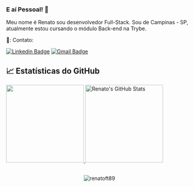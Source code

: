 ### E aí Pessoal! 👋

Meu nome é Renato sou desenvolvedor Full-Stack. Sou de Campinas - SP, atualmente estou cursando o módulo Back-end na Trybe.

<!-- links contato -->
<p align="left">  📲:  Contato:

[![Linkedin Badge](https://img.shields.io/badge/-RenatoAlves-blue?style=flat-square&logo=Linkedin&logoColor=white&link=https://www.linkedin.com/in/renatoalves1989/)](https://www.linkedin.com/in/renatoalves1989/) 
[![Gmail Badge](https://img.shields.io/badge/-renatoft89@gmail.com-c14438?style=flat-square&logo=Gmail&logoColor=white&link=mailto:renatoft89@gmail.com)](mailto:renatoft89@gmail.com)
</p>

## &#x1f4c8; Estatísticas do GitHub

<div>
  <a href="https://github.com/renatoft89/renatoft89">
  <img height="210em" src="https://github-readme-stats.vercel.app/api/top-langs/?username=renatoft89&theme=react" />
</a>
<a href="https://github.com/renatoft89/renatoft89">
  <img height="210em" src="https://github-readme-stats.vercel.app/api?username=renatoft89&theme=react&show_icons=true&line_height=27&count_private=true" alt="Renato's GitHub Stats" />
</a>
</div>
<br />
<p align="center"> 
  <img src="https://komarev.com/ghpvc/?username=renatoft89&label=Profile%20views&color=blue&style=plastic" alt="renatoft89" />
</p>



<!-- icons without padding -->
[1.2]: http://i.imgur.com/wWzX9uB.png (twitter icon without padding)
[2.2]: http://i.imgur.com/9I6NRUm.png (github icon without padding)
[3.2]: https://raw.githubusercontent.com/MartinHeinz/MartinHeinz/master/linkedin-3-16.png (LinkedIn icon without padding)

<!-- links to your social media accounts -->
[1]: https://www.linkedin.com/in/renatoalves1989/


<!-- Resources -->
<!-- Icons: https://simpleicons.org/ -->
<!-- GitHub Stats: https://github.com/anuraghazra/github-readme-stats -->
<!-- Emojis: https://emojipedia.org/emoji/ -->
<!-- HTML Emojis: https://www.fileformat.info/index.htm -->
<!-- Shields: https://shields.io/ -->
<!-- Awesome GitHub Profile README: https://github.com/abhisheknaiidu/awesome-github-profile-readme -->
